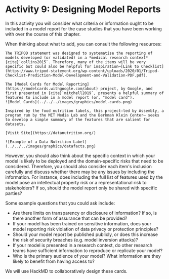 # Activity 9: Designing Model Reports

In this activity you will consider what criteria or information ought to be included in a model report for the case studies that you have been working with over the course of this chapter.

When thinking about what to add, you can consult the following resources:

```{admonition} TRIPOD Statement
The TRIPOD statement was designed to systematise the reporting of models developed (or validated) in a *medical research context* {cite}`collins2015`. Therefore, many of the items will be very specific but could also be helpful for inspiration—[Link to Checklist](https://www.tripod-statement.org/wp-content/uploads/2020/01/Tripod-Checklist-Prediction-Model-Development-and-Validation-PDF.pdf).
```

```{dropdown} Model Card Template
The [Model Cards for Model Reporting](https://modelcards.withgoogle.com/about) project, by Google, and first presented in {cite}`mitchell2019`, presents a helpful summary of features to include in a model report (or, "model card").
![Model Cards](../../../images/graphics/model-cards.png)
```

```{dropdown}} The Data Nutrition Project
Inspired by the food nutrition labels, this project—led by Assembly, a program run by the MIT Media Lab and the Berkman Klein Center— seeks to develop a simple summary of the features that are salient for datasets. 

[Visit Site](https://datanutrition.org/)

![Example of a Data Nutrition Label](../../../images/graphics/datafacts.png)
```

However, you should also think about the specific context in which your model is likely to be deployed and the domain-specific risks that need to be considered.
Therefore, you should also consider each item's inclusion carefully and discuss whether there may be any issues by including the information.
For instance, does including the full list of features used by the model pose an intellectual property risk or a representational risk to stakeholders?
If so, should the model report only be shared with specific parties?

Some example questions that you could ask include:

- Are there limits on transparency or disclosure of information? If so, is there another form of assurance that can be provided?
- If your model has been trained on sensitive information, does your model reporting risk violation of data privacy or protection principles?
- Should your model report be published publicly, or does this increase the risk of security breaches (e.g. model inversion attacks)?
- If your model is presented in a research context, do other research teams have sufficient information to reproduce or replicate your model?
- Who is the primary audience of your model? What information are they likely to benefit from having access to?

We will use HackMD to collaboratively design these cards.

<!---

### Activity 8: Designing Model Cards

In this activity you will design hypothetical model reports for the case studies that you have been considering throughout the chapter.

Please visit https://bit.ly/3B4VllZ to view the associated instructions.

--->